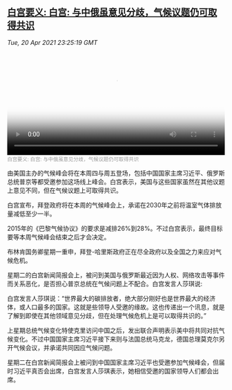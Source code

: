 <!--1618961943000-->
[白宫要义: 白宫: 与中俄虽意见分歧，气候议题仍可取得共识](https://www.voachinese.com/a/climate-summit-biden-putin-xi-20210420/5860703.html)
------

<div><i>Tue, 20 Apr 2021 23:25:19 GMT</i></div><video poster="https://images.weserv.nl?url=gdb.voanews.com/30d1d869-b97c-43d1-b18b-2723f429cde8_tv_r1_s_w900.jpg" src="https://av.voanews.com/Videoroot/Pangeavideo/2021/04/3/30/30d1d869-b97c-43d1-b18b-2723f429cde8_240p.mp4" style="width:100%" controls></video><div><small style="color: #999;">白宫要义: 白宫: 与中俄虽意见分歧，气候议题仍可取得共识</small></div><p>由美国主办的气候峰会将在本周四与周五登场，包括中国国家主席习近平、俄罗斯总统普京等都受邀参加这场线上峰会。白宫表示，美国与这些国家虽然在其他议题上意见不同，但在气候议题上可取得共识。</p><p>白宫宣布，拜登政府将在本周的气候峰会上，承诺在2030年之前将温室气体排放量减低至少一半。</p><p>2015年的《巴黎气候协议》的要求是减排26%到28%。不过白宫表示，最终目标要等本周气候峰会结束之后才会决定。</p><p>布林肯国务卿星期一重申，拜登-哈里斯政府正在尽全政府以及全国之力来应对气候危机。</p><p>星期二的白宫新闻简报会上，被问到美国与俄罗斯最近因为人权、网络攻击等事件而关系恶化，是否担心普京总统在气候问题上不配合。白宫发言人莎琪说:</p><p>白宫发言人莎琪说：“世界最大的碳排放者，绝大部分刚好也是世界最大的经济体，或人口最多的国家。这就是些领导人受邀的缘故。这也传递出一个讯息，就是了解到即使在其他领域意见分歧，但在处理气候危机上是可以取得共识的。”</p><p>上星期总统气候变化特使克里访问中国之后，发出联合声明表示美中将共同对抗气候变化。不过中国国家主席习近平接下来则与法国总统马克龙，德国总理莫克尔另开气候会议，并承诺共同因应气候问题。</p><p>星期二在白宫新闻简报会上被问到中国国家主席习近平也受邀参加气候峰会，但届时习近平真否会出席，白宫发言人莎琪表示，她相信受邀的国家领导人们都会出席。</p>

